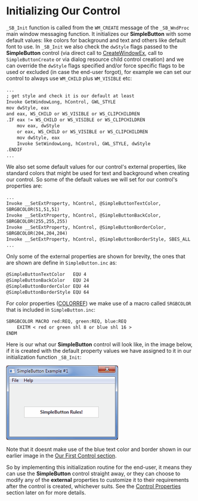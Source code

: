 # Initializing Our Control

`_SB_Init` function is called from the `WM_CREATE` message of the `_SB_WndProc` main window messaging function. It initializes our **SimpleButton** with some default values: like colors for background and text and others like default font to use. In `_SB_Init` we also check the `dwStyle` flags passed to the **SimpleButton** control \(via direct call to [CreateWindowEx](https://msdn.microsoft.com/en-us/library/windows/desktop/ms632680%28v=vs.85%29.aspx), call to `SimpleButtonCreate` or via dialog resource child control creation\) and we can override the `dwStyle` flags specified and/or force specific flags to be used or excluded \(in case the end-user forgot\), for example we can set our control to always use `WM_CHILD` plus `WM_VISIBLE` etc:

```x86asm
...
; get style and check it is our default at least
Invoke GetWindowLong, hControl, GWL_STYLE
mov dwStyle, eax
and eax, WS_CHILD or WS_VISIBLE or WS_CLIPCHILDREN
.IF eax != WS_CHILD or WS_VISIBLE or WS_CLIPCHILDREN
    mov eax, dwStyle
    or eax, WS_CHILD or WS_VISIBLE or WS_CLIPCHILDREN
    mov dwStyle, eax
    Invoke SetWindowLong, hControl, GWL_STYLE, dwStyle
.ENDIF
...
```

We also set some default values for our control's external properties, like standard colors that might be used for text and background when creating our control. So some of the default values we will set for our control's properties are:

```x86asm
...
Invoke __SetExtProperty, hControl, @SimpleButtonTextColor, SBRGBCOLOR(51,51,51)
Invoke __SetExtProperty, hControl, @SimpleButtonBackColor, SBRGBCOLOR(255,255,255)
Invoke __SetExtProperty, hControl, @SimpleButtonBorderColor, SBRGBCOLOR(204,204,204)
Invoke __SetExtProperty, hControl, @SimpleButtonBorderStyle, SBES_ALL
...
```

Only some of the external properties are shown for brevity, the ones that are shown are define in `SimpleButton.inc` as:

```x86asm
@SimpleButtonTextColor   EQU 4
@SimpleButtonBackColor   EQU 24
@SimpleButtonBorderColor EQU 44
@SimpleButtonBorderStyle EQU 64
```

For color properties \([COLORREF](https://msdn.microsoft.com/en-us/library/vs/alm/dd183449%28v=vs.85%29.aspx)\) we make use of a macro called `SRGBCOLOR` that is included in `SimpleButton.inc`:

```x86asm
SBRGBCOLOR MACRO red:REQ, green:REQ, blue:REQ
    EXITM < red or green shl 8 or blue shl 16 >
ENDM
```

Here is our what our **SimpleButton** control will look like, in the image below, if it is created with the default property values we have assigned to it in our initialization function `_SB_Init`:

![](/assets/SimpleButtonDemoDefaults.gif)

Note that it doesnt make use of the blue text color and border shown in our earlier image in the [Our First Control section](//our-first-control.md).

So by implementing this initialization routine for the end-user, it means they can use the **SimpleButton** control straight away, or they can choose to modify any of the **external** properties to customize it to their requirements after the control is created, whichever suits. See the [Control Properties](/control-properties.md) section later on for more details.

